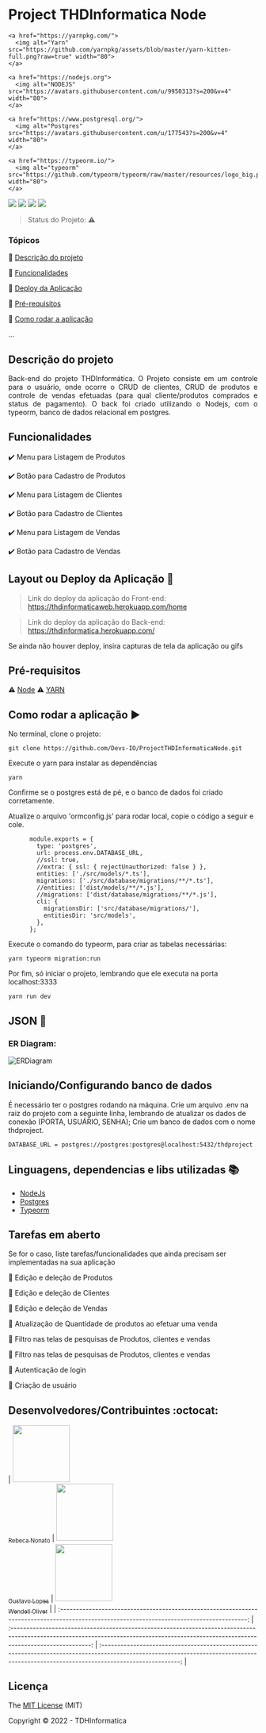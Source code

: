 <h1>Project THDInformatica Node</h1>

<p align="center">

    <a href="https://yarnpkg.com/">
      <img alt="Yarn" src="https://github.com/yarnpkg/assets/blob/master/yarn-kitten-full.png?raw=true" width="80">
    </a>

    <a href="https://nodejs.org">
      <img alt="NODEJS" src="https://avatars.githubusercontent.com/u/9950313?s=200&v=4" width="80">
    </a>

    <a href="https://www.postgresql.org/">
      <img alt="Postgres" src="https://avatars.githubusercontent.com/u/177543?s=200&v=4" width="80">
    </a>

    <a href="https://typeorm.io/">
      <img alt="typeorm" src="https://github.com/typeorm/typeorm/raw/master/resources/logo_big.png" width="80">
    </a>

  <img src="https://img.shields.io/static/v1?label=Heroku&message=deploy&color=blue&style=for-the-badge&logo=heroku"/>
  <img src="http://img.shields.io/static/v1?label=License&message=MIT&color=green&style=for-the-badge"/>

  <img src="http://img.shields.io/static/v1?label=TESTES&message=%3E100&color=GREEN&style=for-the-badge"/>
  <img src="http://img.shields.io/static/v1?label=STATUS&message=EM%20DESENVOLVIMENTO&color=RED&style=for-the-badge"/>

</p>

> Status do Projeto: :warning:

### Tópicos

:small_blue_diamond: [Descrição do projeto](#descrição-do-projeto)

:small_blue_diamond: [Funcionalidades](#funcionalidades)

:small_blue_diamond: [Deploy da Aplicação](#deploy-da-aplicação-dash)

:small_blue_diamond: [Pré-requisitos](#pré-requisitos)

:small_blue_diamond: [Como rodar a aplicação](#como-rodar-a-aplicação-arrow_forward)

...

## Descrição do projeto

<p align="justify">
  Back-end do projeto THDInformática.
  O Projeto consiste em um controle para o usuário, onde ocorre o CRUD de clientes, CRUD de produtos e
    controle de vendas efetuadas (para qual cliente/produtos comprados e status de pagamento).
  O back foi criado utilizando o Nodejs, com o typeorm, banco de dados relacional em postgres.
</p>

## Funcionalidades

:heavy_check_mark: Menu para Listagem de Produtos

:heavy_check_mark: Botão para Cadastro de Produtos

:heavy_check_mark: Menu para Listagem de Clientes

:heavy_check_mark: Botão para Cadastro de Clientes

:heavy_check_mark: Menu para Listagem de Vendas

:heavy_check_mark: Botão para Cadastro de Vendas

## Layout ou Deploy da Aplicação :dash:

> Link do deploy da aplicação do Front-end: https://thdinformaticaweb.herokuapp.com/home

> Link do deploy da aplicação do Back-end: https://thdinformatica.herokuapp.com/

Se ainda não houver deploy, insira capturas de tela da aplicação ou gifs

## Pré-requisitos

:warning: [Node](https://nodejs.org/en/download/)
:warning: [YARN](https://yarnpkg.com/)

## Como rodar a aplicação :arrow_forward:

No terminal, clone o projeto:

```
git clone https://github.com/Devs-IO/ProjectTHDInformaticaNode.git
```

Execute o yarn para instalar as dependências

```
yarn
```

Confirme se o postgres está de pé, e o banco de dados foi criado corretamente.

Atualize o arquivo 'ormconfig.js' para rodar local, copie o código a seguir e cole.

```
      module.exports = {
        type: 'postgres',
        url: process.env.DATABASE_URL,
        //ssl: true,
        //extra: { ssl: { rejectUnauthorized: false } },
        entities: ['./src/models/*.ts'],
        migrations: ['./src/database/migrations/**/*.ts'],
        //entities: ['dist/models/**/*.js'],
        //migrations: ['dist/database/migrations/**/*.js'],
        cli: {
          migrationsDir: ['src/database/migrations/'],
          entitiesDir: 'src/models',
        },
      };
```

Execute o comando do typeorm, para criar as tabelas necessárias:

```
yarn typeorm migration:run
```

Por fim, só iniciar o projeto, lembrando que ele executa na porta localhost:3333

```
yarn run dev
```

## JSON :floppy_disk:

### ER Diagram:

![ERDiagram](./src/database/ERDiagram/thdproject.jpg)

## Iniciando/Configurando banco de dados

É necessário ter o postgres rodando na máquina.
Crie um arquivo .env na raiz do projeto com a seguinte linha, lembrando de atualizar os dados de conexão (PORTA, USUÁRIO, SENHA);
Crie um banco de dados com o nome thdproject.

```
DATABASE_URL = postgres://postgres:postgres@localhost:5432/thdproject
```

## Linguagens, dependencias e libs utilizadas :books:

- [NodeJs](https://nodejs.org/en/)
- [Postgres](https://www.postgresql.org/)
- [Typeorm](https://typeorm.io/)

## Tarefas em aberto

Se for o caso, liste tarefas/funcionalidades que ainda precisam ser implementadas na sua aplicação

:memo: Edição e deleção de Produtos

:memo: Edição e deleção de Clientes

:memo: Edição e deleção de Vendas

:memo: Atualização de Quantidade de produtos ao efetuar uma venda

:memo: Filtro nas telas de pesquisas de Produtos, clientes e vendas

:memo: Filtro nas telas de pesquisas de Produtos, clientes e vendas

:memo: Autenticação de login

:memo: Criação de usuário

## Desenvolvedores/Contribuintes :octocat:

| [<img src="https://avatars.githubusercontent.com/u/38442994?v=4" width=115><br><sub>Rebeca Nonato</sub>](https://github.com/rebecanonato89)
| [<img src="https://avatars.githubusercontent.com/u/81541137?v=4" width=115><br><sub>Gustavo Lopes</sub>](https://github.com/Gustavolopes03)
| [<img src="https://avatars.githubusercontent.com/u/83866481?v=4" width=115><br><sub>Wendell Oliver</sub>](https://github.com/WendellOliver) |
| :-----------------------------------------------------------------------------------------------------------------------------------------: | :-------------------------------------------------------------------------------------------------------------------------------------------------------------------------------------: | :-------------------------------------------------------------------------------------------------------------------------------------------------------------------------------------: |

## Licença

The [MIT License]() (MIT)

Copyright :copyright: 2022 - TDHInformatica
